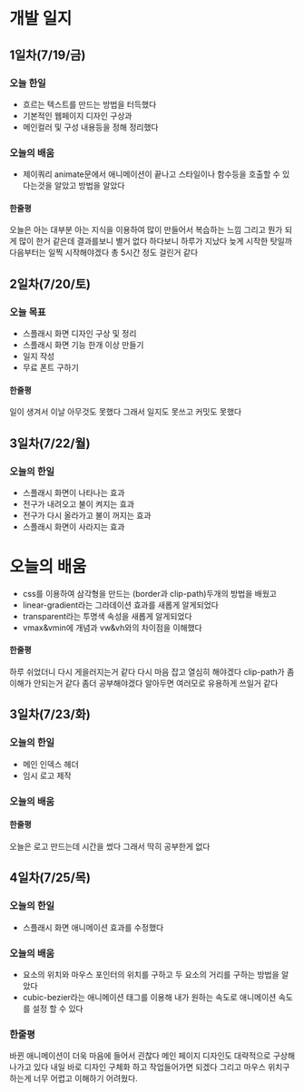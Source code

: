 # 개발 일지

## 1일차(7/19/금)
### 오늘 한일
 - 흐르는 텍스트를 만드는 방법을 터득했다
 - 기본적인 웹페이지 디자인 구상과
 - 메인컬러 및 구성 내용등을 정해 정리했다
### 오늘의 배움
 - 제이쿼리 animate문에서 애니메이션이 끝나고 스타일이나 함수등을 호출할 수 있다는것을 알았고 방법을 알았다
#### 한줄평
오늘은 아는 대부분 아는 지식을 이용하여 많이 만들어서 복습하는 느낌 그리고
뭔가 되게 많이 한거 같은데 결과를보니 별거 없다
하다보니 하루가 지났다 늦게 시작한 탓일까 다음부터는 일찍 시작해야겠다
총 5시간 정도 걸린거 같다

## 2일차(7/20/토)
### 오늘 목표
 - 스플래시 화면 디자인 구상 및 정리
 - 스플래시 화면 기능 한개 이상 만들기
 - 일지 작성
 - 무료 폰트 구하기
#### 한줄평
일이 생겨서 이날 아무것도 못했다 그래서 일지도 못쓰고 커밋도 못했다

## 3일차(7/22/월)
### 오늘의 한일
 - 스플래시 화면이 나타나는 효과
 - 전구가 내려오고 불이 켜지는 효과
 - 전구가 다시 올라가고 불이 꺼지는 효과
 - 스플래시 화면이 사라지는 효과
# 오늘의 배움
 - css를 이용하여 삼각형을 만드는 (border과 clip-path)두개의 방법을 배웠고
 - linear-gradient라는 그라데이션 효과를 새롭게 알게되었다
 - transparent라는 투명색 속성을 새롭게 알게되었다
 - vmax&vmin에 개념과 vw&vh와의 차이점을 이해했다
#### 한줄평
하루 쉬었더니 다시 게을러지는거 같다 다시 마음 잡고 열심히 해야겠다
clip-path가 좀 이해가 안되는거 같다 좀더 공부해야겠다 
알아두면 여러모로 유용하게 쓰일거 같다

## 3일차(7/23/화)
### 오늘의 한일
 - 메인 인덱스 헤더
 - 임시 로고 제작
### 오늘의 배움

#### 한줄평
오늘은 로고 만드는데 시간을 썼다 그래서 딱히 공부한게 없다

## 4일차(7/25/목)
### 오늘의 한일
 - 스플래시 화면 애니메이션 효과를 수정했다
### 오늘의 배움
 - 요소의 위치와 마우스 포인터의 위치를 구하고 두 요소의 거리를 구하는 방법을 알았다
 - cubic-bezier라는 애니메이션 태그를 이용해 내가 원하는 속도로 애니메이션 속도를 설정 할 수 있다
### 한줄평
바뀐 애니메이션이 더욱 마음에 들어서 괸찮다 메인 페이지 디자인도 대략적으로 구상해 나가고 있다 내일 바로 디자인 구체화 하고 작업들어가면 되겠다 그리고 마우스 위치구하는게 너무 어렵고 이해하기 어려웠다.